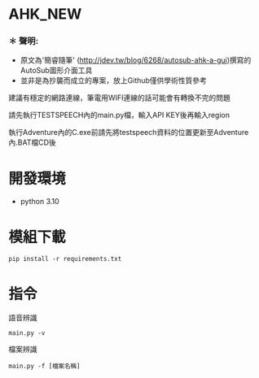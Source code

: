 # AHK_NEW

### ✽ 聲明:
* 原文為'簡睿隨筆' (http://jdev.tw/blog/6268/autosub-ahk-a-gui)撰寫的AutoSub圖形介面工具
* 並非是為抄襲而成立的專案，放上Github僅供學術性質參考

建議有穩定的網路連線，筆電用WIFI連線的話可能會有轉換不完的問題

請先執行TESTSPEECH內的main.py檔，輸入API KEY後再輸入region

執行Adventure內的C.exe前請先將testspeech資料的位置更新至Adventure內.BAT檔CD後


# 開發環境

 * python 3.10



# 模組下載


`pip install -r requirements.txt`

# 指令

語音辨識

`main.py -v`

檔案辨識

`main.py -f [檔案名稱]`

